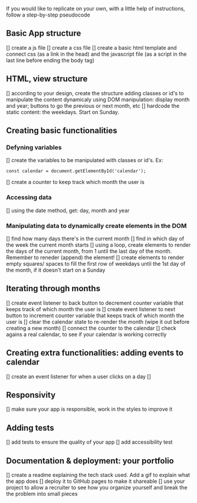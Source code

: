 <!-- This code is based on this tutorial: https://www.youtube.com/watch?v=m9OSBJaQTlM -->
If you would like to replicate on your own, with a little help of instructions, follow a step-by-step pseudocode

## Basic App structure
[] create a js file
[] create a css file
[] create a basic html template and connect css (as a link in the head) and the javascript file (as a script in the last line before ending the body tag)

## HTML, view structure
[] according to your design, create the structure adding classes or id's to manipulate the content dynamicaly using DOM manipulation: display month and year; buttons to go
the previous or next month, etc
[] hardcode the static content: the weekdays. Start on Sunday.

## Creating basic functionalities
### Defyning variables
[] create the variables to be manipulated with classes or id's. Ex:
```
const calendar = document.getElementById('calendar');
```
[] create a counter to keep track which month the user is

### Accessing data
[] using the date method, get: day, month and year

### Manipulating data to dynamically create elements in the DOM
[] find how many days there's in the current month
[] find in which day of the week the current month starts
[] using a loop, create elements to render the days of the current month, from 1 until the last day of the month. Remember to reneder (append) the element!
[] create elements to render empty squares/ spaces to fill the first row of weekdays until the 1st day of the month, if it doesn't start on a Sunday

## Iterating through months
[] create event listener to back button to decrement counter variable that keeps track of which month the user is
[] create event listener to next button to increment counter variable that keeps track of which month the user is
[] clear the calendar state to re-render the month (wipe it out before creating a new month)
[] connect the counter to the calendar
[] check agains a real calendar, to see if your calendar is working correctly

## Creating extra functionalities: adding events to calendar
[] create an event listener for when a user clicks on a day
[]

## Responsivity
[] make sure your app is responsible, work in the styles to improve it

## Adding tests
[] add tests to ensure the quality of your app
[] add accessibility test

## Documentation & deployment: your portfolio
[] create a readme explaining the tech stack used. Add a gif to explain what the app does
[] deploy it to GitHub pages to make it shareable
[] use your project to allow a recruiter to see how you organize yourself and break the the problem into small pieces
